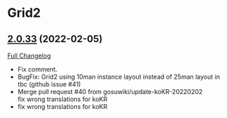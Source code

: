 # Grid2

## [2.0.33](https://github.com/michaelnpsp/Grid2/tree/2.0.33) (2022-02-05)
[Full Changelog](https://github.com/michaelnpsp/Grid2/compare/2.0.32...2.0.33) 

- Fix comment.  
- BugFix: Grid2 using 10man instance layout instead of 25man layout in tbc (github issue #41)  
- Merge pull request #40 from gosuwiki/update-koKR-20220202  
    fix wrong translations for koKR  
- fix wrong translations for koKR  
